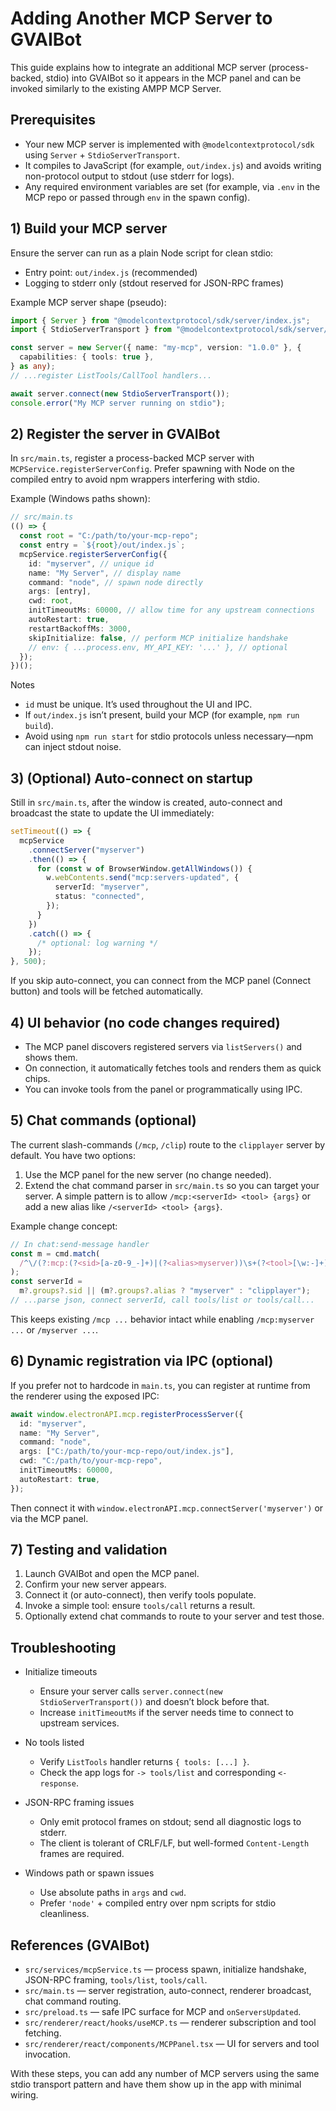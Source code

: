 # Adding Another MCP Server to GVAIBot

This guide explains how to integrate an additional MCP server (process-backed, stdio) into GVAIBot so it appears in the MCP panel and can be invoked similarly to the existing AMPP MCP Server.

## Prerequisites

- Your new MCP server is implemented with `@modelcontextprotocol/sdk` using `Server` + `StdioServerTransport`.
- It compiles to JavaScript (for example, `out/index.js`) and avoids writing non-protocol output to stdout (use stderr for logs).
- Any required environment variables are set (for example, via `.env` in the MCP repo or passed through `env` in the spawn config).

## 1) Build your MCP server

Ensure the server can run as a plain Node script for clean stdio:

- Entry point: `out/index.js` (recommended)
- Logging to stderr only (stdout reserved for JSON-RPC frames)

Example MCP server shape (pseudo):

```ts
import { Server } from "@modelcontextprotocol/sdk/server/index.js";
import { StdioServerTransport } from "@modelcontextprotocol/sdk/server/stdio.js";

const server = new Server({ name: "my-mcp", version: "1.0.0" }, {
  capabilities: { tools: true },
} as any);
// ...register ListTools/CallTool handlers...

await server.connect(new StdioServerTransport());
console.error("My MCP server running on stdio");
```

## 2) Register the server in GVAIBot

In `src/main.ts`, register a process-backed MCP server with `MCPService.registerServerConfig`. Prefer spawning with Node on the compiled entry to avoid npm wrappers interfering with stdio.

Example (Windows paths shown):

```ts
// src/main.ts
(() => {
  const root = "C:/path/to/your-mcp-repo";
  const entry = `${root}/out/index.js`;
  mcpService.registerServerConfig({
    id: "myserver", // unique id
    name: "My Server", // display name
    command: "node", // spawn node directly
    args: [entry],
    cwd: root,
    initTimeoutMs: 60000, // allow time for any upstream connections
    autoRestart: true,
    restartBackoffMs: 3000,
    skipInitialize: false, // perform MCP initialize handshake
    // env: { ...process.env, MY_API_KEY: '...' }, // optional
  });
})();
```

Notes

- `id` must be unique. It’s used throughout the UI and IPC.
- If `out/index.js` isn’t present, build your MCP (for example, `npm run build`).
- Avoid using `npm run start` for stdio protocols unless necessary—npm can inject stdout noise.

## 3) (Optional) Auto-connect on startup

Still in `src/main.ts`, after the window is created, auto-connect and broadcast the state to update the UI immediately:

```ts
setTimeout(() => {
  mcpService
    .connectServer("myserver")
    .then(() => {
      for (const w of BrowserWindow.getAllWindows()) {
        w.webContents.send("mcp:servers-updated", {
          serverId: "myserver",
          status: "connected",
        });
      }
    })
    .catch(() => {
      /* optional: log warning */
    });
}, 500);
```

If you skip auto-connect, you can connect from the MCP panel (Connect button) and tools will be fetched automatically.

## 4) UI behavior (no code changes required)

- The MCP panel discovers registered servers via `listServers()` and shows them.
- On connection, it automatically fetches tools and renders them as quick chips.
- You can invoke tools from the panel or programmatically using IPC.

## 5) Chat commands (optional)

The current slash-commands (`/mcp`, `/clip`) route to the `clipplayer` server by default. You have two options:

1. Use the MCP panel for the new server (no change needed).
2. Extend the chat command parser in `src/main.ts` so you can target your server. A simple pattern is to allow `/mcp:<serverId> <tool> {args}` or add a new alias like `/<serverId> <tool> {args}`.

Example change concept:

```ts
// In chat:send-message handler
const m = cmd.match(
  /^\/(?:mcp:(?<sid>[a-z0-9_-]+)|(?<alias>myserver))\s+(?<tool>[\w:-]+)(?:\s+(?<json>[\s\S]+))?$/i
);
const serverId =
  m?.groups?.sid || (m?.groups?.alias ? "myserver" : "clipplayer");
// ...parse json, connect serverId, call tools/list or tools/call...
```

This keeps existing `/mcp ...` behavior intact while enabling `/mcp:myserver ...` or `/myserver ...`.

## 6) Dynamic registration via IPC (optional)

If you prefer not to hardcode in `main.ts`, you can register at runtime from the renderer using the exposed IPC:

```ts
await window.electronAPI.mcp.registerProcessServer({
  id: "myserver",
  name: "My Server",
  command: "node",
  args: ["C:/path/to/your-mcp-repo/out/index.js"],
  cwd: "C:/path/to/your-mcp-repo",
  initTimeoutMs: 60000,
  autoRestart: true,
});
```

Then connect it with `window.electronAPI.mcp.connectServer('myserver')` or via the MCP panel.

## 7) Testing and validation

1. Launch GVAIBot and open the MCP panel.
2. Confirm your new server appears.
3. Connect it (or auto-connect), then verify tools populate.
4. Invoke a simple tool: ensure `tools/call` returns a result.
5. Optionally extend chat commands to route to your server and test those.

## Troubleshooting

- Initialize timeouts

  - Ensure your server calls `server.connect(new StdioServerTransport())` and doesn’t block before that.
  - Increase `initTimeoutMs` if the server needs time to connect to upstream services.

- No tools listed

  - Verify `ListTools` handler returns `{ tools: [...] }`.
  - Check the app logs for `-> tools/list` and corresponding `<- response`.

- JSON-RPC framing issues

  - Only emit protocol frames on stdout; send all diagnostic logs to stderr.
  - The client is tolerant of CRLF/LF, but well-formed `Content-Length` frames are required.

- Windows path or spawn issues
  - Use absolute paths in `args` and `cwd`.
  - Prefer `'node'` + compiled entry over npm scripts for stdio cleanliness.

## References (GVAIBot)

- `src/services/mcpService.ts` — process spawn, initialize handshake, JSON-RPC framing, `tools/list`, `tools/call`.
- `src/main.ts` — server registration, auto-connect, renderer broadcast, chat command routing.
- `src/preload.ts` — safe IPC surface for MCP and `onServersUpdated`.
- `src/renderer/react/hooks/useMCP.ts` — renderer subscription and tool fetching.
- `src/renderer/react/components/MCPPanel.tsx` — UI for servers and tool invocation.

With these steps, you can add any number of MCP servers using the same stdio transport pattern and have them show up in the app with minimal wiring.
